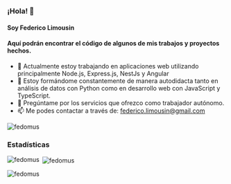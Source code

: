 ### ¡Hola! 👋
#### Soy Federico Limousin

#### Aquí podrán encontrar el código de algunos de mis trabajos y proyectos hechos.

- 🔭 Actualmente estoy trabajando en aplicaciones web utilizando principalmente Node.js, Express.js, NestJs y Angular
- 🌱 Estoy formándome constantemente de manera autodidacta tanto en análisis de datos con Python como en desarrollo web con JavaScript y TypeScript.
- 💬 Pregúntame por los servicios que ofrezco como trabajador autónomo.
- 📫 Me podes contactar a través de: federico.limousin@gmail.com


<p align="left"> <img src="https://komarev.com/ghpvc/?username=fedomus&label=Profile%20views&color=0e75b6&style=flat" alt="fedomus" /> </p>

<h3 align="left">Estadísticas</h3>
<p align="left">
</p>

<p><img align="left" src="https://github-readme-stats.vercel.app/api/top-langs?username=fedomus&show_icons=true&locale=en&layout=compact" alt="fedomus" /></p>

<p>&nbsp;<img align="center" src="https://github-readme-stats.vercel.app/api?username=fedomus&show_icons=true&locale=en" alt="fedomus" /></p>

<p><img align="center" src="https://github-readme-streak-stats.herokuapp.com/?user=fedomus&" alt="fedomus" /></p>

